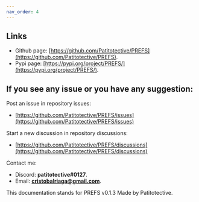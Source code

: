 ```yaml
---
nav_order: 4
---
```


## Links

-   Github page: [https://github.com/Patitotective/PREFS](https://github.com/Patitotective/PREFS).
-   Pypi page: [https://pypi.org/project/PREFS/](https://pypi.org/project/PREFS/).

## If you see any issue or you have any suggestion:

Post an issue in repository issues:

-   [https://github.com/Patitotective/PREFS/issues](https://github.com/Patitotective/PREFS/issues)

Start a new discussion in repository discussions:

-   [https://github.com/Patitotective/PREFS/discussions](https://github.com/Patitotective/PREFS/discussions)

Contact me:

-   Discord: **patitotective#0127**.
-   Email: **cristobalriaga@gmail.com**.

This documentation stands for PREFS v0.1.3
Made by Patitotective.
